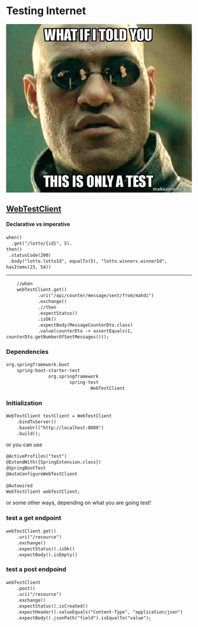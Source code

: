 # Testing Internet 
![Test](test.jpeg)

## [WebTestClient](https://www.baeldung.com/spring-5-webclient)

#### Declarative vs imperative
    when()
      .get("/lotto/{id}", 5).
    then()
     .statusCode(200)
     .body("lotto.lottoId", equalTo(5), "lotto.winners.winnerId", hasItems(23, 54))
-------------------------
        //when
        webTestClient.get()
                .uri("/api/counter/message/sent/from/mahdi")
                .exchange()
                .//then
                .expectStatus()
                .isOk()
                .expectBody(MessageCounterDto.class)
                .value(counterDto -> assertEquals(1, counterDto.getNumberOfSentMessages()));

### Dependencies
    org.springframework.boot
        spring-boot-starter-test
                    org.springframework
                            spring-test
                                    WebTestClient

### Initialization
    WebTestClient testClient = WebTestClient
        .bindToServer()
        .baseUrl("http://localhost:8080")
        .build();

or you can use
   
    @ActiveProfiles("test")
    @ExtendWith({SpringExtension.class})
    @SpringBootTest
    @AutoConfigureWebTestClient

    @Autowired
    WebTestClient webTestClient;

or some other ways, depending on what you are going test!

### test a get endpoint 
    webTestClient.get()
        .uri("/resource")
        .exchange()
        .expectStatus().isOk()
        .expectBody().isEmpty()  

### test a post endpoind 
    webTestClient
        .post()
        .uri("/resource")
        .exchange()
        .expectStatus().isCreated()
        .expectHeader().valueEquals("Content-Type", "application/json")
        .expectBody().jsonPath("field").isEqualTo("value");


[//]: # (webflux)
[//]: # (hot publisher vs cold publisher https://projectreactor.io/docs/core/release/reference/#reactor.hotCold)
[//]: # (defer vs just)
[//]: # (pure functions and side effects)

